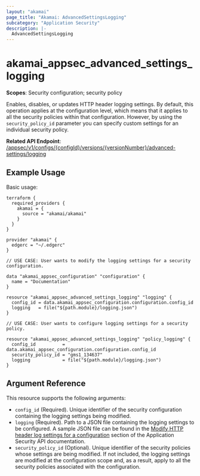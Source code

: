 ```yaml
---
layout: "akamai"
page_title: "Akamai: AdvancedSettingsLogging"
subcategory: "Application Security"
description: |-
  AdvancedSettingsLogging
---
```


# akamai_appsec_advanced_settings_logging

**Scopes**: Security configuration; security policy

Enables, disables, or updates HTTP header logging settings.
By default, this operation applies at the configuration level, which means that it applies to all the security policies within that configuration.
However, by using the `security_policy_id` parameter you can specify custom settings for an individual security policy.

**Related API Endpoint**: [/appsec/v1/configs/{configId}/versions/{versionNumber}/advanced-settings/logging](https://techdocs.akamai.com/application-security/reference/put-policies-logging)

## Example Usage

Basic usage:

```
terraform {
  required_providers {
    akamai = {
      source = "akamai/akamai"
    }
  }
}

provider "akamai" {
  edgerc = "~/.edgerc"
}

// USE CASE: User wants to modify the logging settings for a security configuration.

data "akamai_appsec_configuration" "configuration" {
  name = "Documentation"
}

resource "akamai_appsec_advanced_settings_logging" "logging" {
  config_id = data.akamai_appsec_configuration.configuration.config_id
  logging   = file("${path.module}/logging.json")
}

// USE CASE: User wants to configure logging settings for a security policy.

resource "akamai_appsec_advanced_settings_logging" "policy_logging" {
  config_id          = data.akamai_appsec_configuration.configuration.config_id
  security_policy_id = "gms1_134637"
  logging            = file("${path.module}/logging.json")
}
```

## Argument Reference

This resource supports the following arguments:

- `config_id` (Required). Unique identifier of the security configuration containing the logging settings being modified.
- `logging` (Required). Path to a JSON file containing the logging settings to be configured. A sample JSON file can be found in the [Modify HTTP header log settings for a configuration](https://developer.akamai.com/api/cloud_security/application_security/v1.html#puthttpheaderloggingforaconfiguration) section of the Application Security API documentation.
- `security_policy_id` (Optional). Unique identifier of the security policies whose settings are being modified. If not included, the logging settings are modified at the configuration scope and, as a result, apply to all the security policies associated with the configuration.